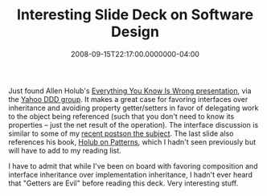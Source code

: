 ﻿---
title: Interesting Slide Deck on Software Design
date: "2008-09-15T22:17:00.0000000-04:00"
description: Just found Allen Holub's Everything You Know Is Wrong presentation,
featuredImage: img/interesting-slide-deck-on-software-design-featured.png
---

Just found Allen Holub's [Everything You Know Is Wrong presentation](http://www.holub.com/publications/notes_and_slides/Everything.You.Know.is.Wrong.pdf), via the [Yahoo DDD group](http://groups.yahoo.com/group/domaindrivendesign/message/8298;_ylc=X3oDMTM0ZDBla3BjBF9TAzk3MzU5NzE0BGdycElkAzgxMTY5MjMEZ3Jwc3BJZAMxNzA1MDA3MTgxBG1zZ0lkAzgzMTkEc2VjA2Z0cgRzbGsDdnRwYwRzdGltZQMxMjIxNTMzNTg2BHRwY0lkAzgyOTg-). It makes a great case for favoring interfaces over inheritance and avoiding property getter/setters in favor of delegating work to the object being referenced (such that you don't need to know its properties – just the net result of the operation). The interface discussion is similar to some of my [recent posts](/interfaces-and-testing)[on the subject](/delaying-decisions). The last slide also references his book, [Holub on Patterns](http://www.amazon.com/exec/obidos/ASIN/159059388X/aspalliancecom), which I hadn't seen previously but will have to add to my reading list.

I have to admit that while I've been on board with favoring composition and interface inheritance over implementation inheritance, I hadn't ever heard that "Getters are Evil" before reading this deck. Very interesting stuff.


